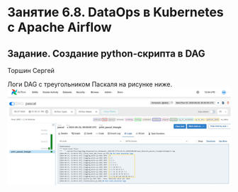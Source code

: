 # Занятие 6.8. DataOps в Kubernetes с Apache Airflow

## Задание. Создание python-скрипта в DAG

Торшин Сергей

Логи DAG с треугольником Паскаля на рисунке ниже.
![](screenshot.jpg)